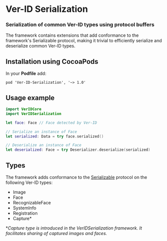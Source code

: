 # Ver-ID Serialization

### Serialization of common Ver-ID types using protocol buffers

The framework contains extensions that add conformance to the framework's Serializable protocol, making it trivial to efficiently serialize and deserialize common Ver-ID types.

## Installation using CocoaPods

In your **Podfile** add:

```
pod 'Ver-ID-Serialization', '~> 1.0'
```

## Usage example

```swift
import VerIDCore
import VerIDSerialization

let face: Face // Face detected by Ver-ID

// Serialize an instance of Face
let serialized: Data = try face.serialized()

// Deserialize an instance of Face
let deserialized: Face = try Deserializer.deserialize(serialized)
```

## Types

The framework adds conformance to the [Serializable](./VerIDSerialization/Serializable.swift) protocol on the following Ver-ID types:

- Image
- Face
- RecognizableFace
- SystemInfo
- Registration
- Capture*

**Capture type is introduced in the VerIDSerialization framework. It facilitates sharing of captured images and faces.*
